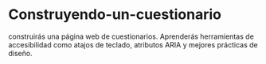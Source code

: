 # Construyendo-un-cuestionario
construirás una página web de cuestionarios. Aprenderás herramientas de accesibilidad como atajos de teclado, atributos ARIA y mejores prácticas de diseño.
